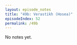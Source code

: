 ```yaml
---
layout: episode_notes
title: "49b: Verastikh (Hosea)"
episodeIndex: 52
permalink: /49b
---
```

No notes yet.
